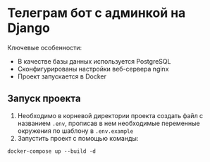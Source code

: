 # Телеграм бот с админкой на Django
Ключевые особенности:
 - В качестве базы данных используется PostgreSQL
 - Сконфигурированы настройки веб-сервера nginx
 - Проект запускается в Docker
 
## Запуск проекта
1. Необходимо в корневой директории проекта создать файл с названием `.env`, прописав в нем необходимые переменные окружения по шаблону в `.env.example`
2. Запустить проект с помощью команды:

```
docker-compose up --build -d
```
